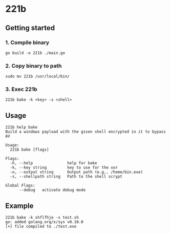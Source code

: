 # 221b

## Getting started

### 1. Compile binary

```shell
go build -o 221b ./main.go
```

### 2. Copy binary to path

```shell
sudo mv 221b /usr/local/bin/
```

### 3. Exec 221b

```shell
221b bake -k <key> -s <shell>
```

## Usage

```shell
221b help bake
Build a windows payload with the given shell encrypted in it to bypass AV

Usage:
  221b bake [flags]

Flags:
  -h, --help               help for bake
  -k, --key string         key to use for the xor
  -o, --output string      Output path (e.g., /home/bin.exe)
  -s, --shellpath string   Path to the shell scrypt

Global Flags:
      --debug   activate debug mode

```

## Example

```shell
221b bake -k shflfhje -s test.sh
go: added golang.org/x/sys v0.10.0
[+] file compiled to ./test.exe
```
